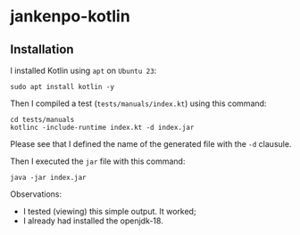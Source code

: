 # jankenpo-kotlin

## Installation

I installed Kotlin using `apt` on `Ubuntu 23`:

```
sudo apt install kotlin -y
```

Then I compiled a test (`tests/manuals/index.kt`) using this command:

```
cd tests/manuals
kotlinc -include-runtime index.kt -d index.jar
```

Please see that I defined the name of the generated file with the `-d` clausule.

Then I executed the `jar` file with this command:

```
java -jar index.jar
```

Observations: 

- I tested (viewing) this simple output. It worked;
- I already had installed the openjdk-18.

